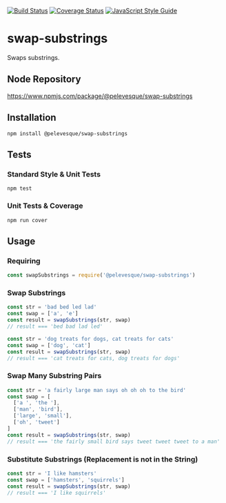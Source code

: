 [![Build Status](https://travis-ci.org/pelevesque/swap-substrings.svg?branch=master)](https://travis-ci.org/pelevesque/swap-substrings)
[![Coverage Status](https://coveralls.io/repos/github/pelevesque/swap-substrings/badge.svg?branch=master)](https://coveralls.io/github/pelevesque/swap-substrings?branch=master)
[![JavaScript Style Guide](https://img.shields.io/badge/code_style-standard-brightgreen.svg)](https://standardjs.com)

# swap-substrings

Swaps substrings.

## Node Repository

https://www.npmjs.com/package/@pelevesque/swap-substrings

## Installation

`npm install @pelevesque/swap-substrings`

## Tests

### Standard Style & Unit Tests

`npm test`

### Unit Tests & Coverage

`npm run cover`

## Usage

### Requiring

```js
const swapSubstrings = require('@pelevesque/swap-substrings')
```

### Swap Substrings

```js
const str = 'bad bed led lad'
const swap = ['a', 'e']
const result = swapSubstrings(str, swap)
// result === 'bed bad lad led'
```

```js
const str = 'dog treats for dogs, cat treats for cats'
const swap = ['dog', 'cat']
const result = swapSubstrings(str, swap)
// result === 'cat treats for cats, dog treats for dogs'
```

### Swap Many Substring Pairs

```js
const str = 'a fairly large man says oh oh oh to the bird'
const swap = [
  ['a ', 'the '],
  ['man', 'bird'],
  ['large', 'small'],
  ['oh', 'tweet']
]
const result = swapSubstrings(str, swap)
// result === 'the fairly small bird says tweet tweet tweet to a man'
```

### Substitute Substrings (Replacement is not in the String)

```js
const str = 'I like hamsters'
const swap = ['hamsters', 'squirrels']
const result = swapSubstrings(str, swap)
// result === 'I like squirrels'
```
